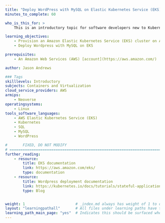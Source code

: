 ```yaml
---
title: "Deploy WordPress with MySQL on Elastic Kubernetes Service (EKS)"
minutes_to_complete: 60

who_is_this_for: >
    This is an introductory topic for software developers new to Kubernetes on AWS who want to gain experience with cloud applications.

learning_objectives:
    - Provision an Amazon Elastic Kubernetes Service (EKS) cluster on Arm-based instances
    - Deploy Wordpress with MySQL on EKS

prerequisites:
    - An Amazon Web Services (AWS) [account](https://aws.amazon.com/)

author: Jason Andrews

### Tags
skilllevels: Introductory
subjects: Containers and Virtualization
cloud_service_providers: AWS
armips:
    - Neoverse
operatingsystems:
    - Linux
tools_software_languages:
    - AWS Elastic Kubernetes Service (EKS)
    - Kubernetes
    - SQL
    - MySQL
    - WordPress

#       FIXED, DO NOT MODIFY
# ================================================================================
further_reading:
    - resource:
        title: EKS documentation
        link: https://aws.amazon.com/eks/
        type: documentation
    - resource:
        title: Wordpress deployment documentation
        link: https://kubernetes.io/docs/tutorials/stateful-application/mysql-wordpress-persistent-volume/
        type: Blog


weight: 1                       # _index.md always has weight of 1 to order correctly
layout: "learningpathall"       # All files under learning paths have this same wrapper
learning_path_main_page: "yes"  # Indicates this should be surfaced when looking for related content. Only set for _index.md of learning path content.
---
```

